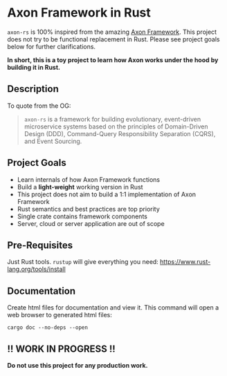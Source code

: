 # Axon Framework in Rust

`axon-rs` is 100% inspired from the amazing [Axon Framework](https://www.axoniq.io/axoniq-products). This project
does not try to be functional replacement in Rust. Please see project goals below for further clarifications.

**In short, this is a toy project to learn how Axon works under the hood by building it in Rust.**

## Description

To quote from the OG:

> `axon-rs` is a framework for building evolutionary, event-driven microservice systems based on the principles of
> Domain-Driven Design (DDD), Command-Query Responsibility Separation (CQRS), and Event Sourcing.

## Project Goals

- Learn internals of how Axon Framework functions
- Build a **light-weight** working version in Rust
- This project does not aim to build a 1:1 implementation of Axon Framework
- Rust semantics and best practices are top priority
- Single crate contains framework components
- Server, cloud or server application are out of scope

## Pre-Requisites

Just Rust tools. `rustup` will give everything you need: https://www.rust-lang.org/tools/install

## Documentation

Create html files for documentation and view it. This command will open a web browser to generated html files:

`cargo doc --no-deps --open`

## !! WORK IN PROGRESS !!

**Do not use this project for any production work.**